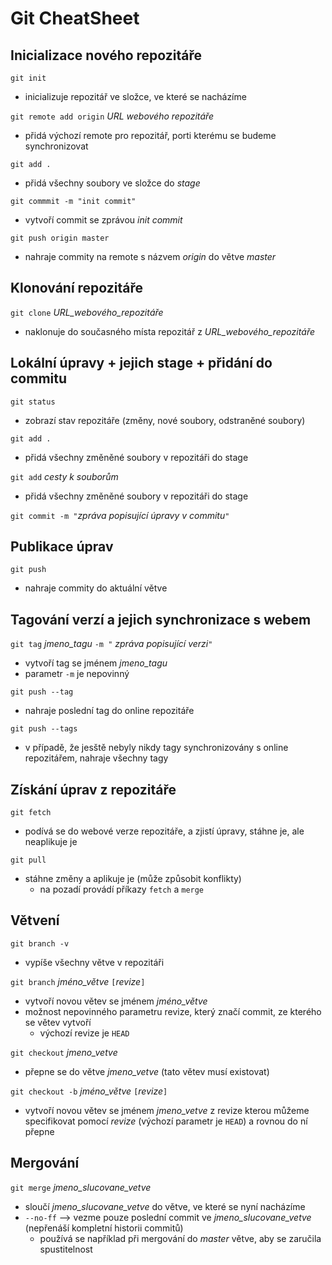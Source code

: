 # Git CheatSheet

## Inicializace nového repozitáře

```git init```
 - inicializuje repozitář ve složce, ve které se nacházíme

```git remote add origin``` *URL webového repozitáře*
 - přidá výchozí remote pro repozitář, porti kterému se budeme synchronizovat

```git add .```
 - přidá všechny soubory ve složce do *stage*

```git commmit -m "init commit"```
 - vytvoří commit se zprávou *init commit*

```git push origin master```
 - nahraje commity na remote s názvem *origin* do větve *master*

## Klonování repozitáře

```git clone``` *URL_webového_repozitáře*
 - naklonuje do současného místa repozitář z *URL_webového_repozitáře*

## Lokální úpravy + jejich stage + přidání do commitu

```git status```
 - zobrazí stav repozitáře (změny, nové soubory, odstraněné soubory)

```git add .```
 - přidá všechny změněné soubory v repozitáři do stage

```git add``` *cesty k souborům*
 - přidá všechny změněné soubory v repozitáři do stage

```git commit -m "```*zpráva popisující úpravy v commitu*```"```

## Publikace úprav
```git push```
 - nahraje commity do aktuální větve

## Tagování verzí a jejich synchronizace s webem
```git tag``` *jmeno_tagu* ```-m "``` *zpráva popisující verzi*```"```
 - vytvoří tag se jménem *jmeno_tagu*
 - parametr ```-m``` je nepovinný

```git push --tag```
 - nahraje poslední tag do online repozitáře

```git push --tags```
 - v případě, že jesště nebyly nikdy tagy synchronizovány s online repozitářem, nahraje všechny tagy

## Získání úprav z repozitáře
```git fetch```
 - podívá se do webové verze repozitáře, a zjistí úpravy, stáhne je, ale neaplikuje je

```git pull```
 - stáhne změny a aplikuje je (může způsobit konflikty)
   - na pozadí provádí příkazy ```fetch``` a ```merge```

## Větvení
```git branch -v```
 - vypíše všechny větve v repozitáři

```git branch``` *jméno_větve* ```[```*revize*```]```
 - vytvoří novou větev se jménem *jméno_větve*
 - možnost nepovinného parametru revize, který značí commit, ze kterého se větev vytvoří
   -  výchozí revize je ```HEAD```

```git checkout``` *jmeno_vetve*
 - přepne se do větve *jmeno_vetve* (tato větev musí existovat)

```git checkout -b``` *jméno_větve* ```[```*revize*```]```
 - vytvoří novou větev se jménem *jmeno_vetve* z revize kterou můžeme specifikovat pomocí *revize* (výchozí parametr je ```HEAD```) a rovnou do ní přepne

## Mergování
```git merge``` *jmeno_slucovane_vetve*
 - sloučí *jmeno_slucovane_vetve* do větve, ve které se nyní nacházíme
 - ```--no-ff``` --> vezme pouze poslední commit ve *jmeno_slucovane_vetve* (nepřenáší kompletní historii commitů)
   - používá se například při mergování do *master* větve, aby se zaručila spustitelnost